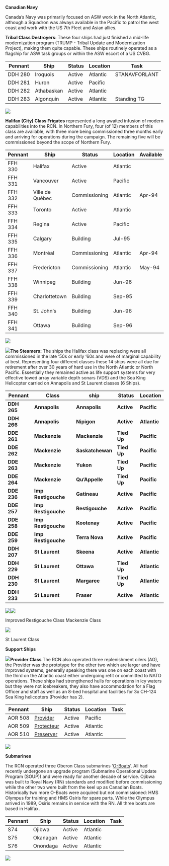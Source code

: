 **Canadian Navy**

Canada’s Navy was primarily focused on ASW work in the North Atlantic,
although a Squadron was always available in the Pacific to patrol the
west coast and work with the US 7th Fleet and Asian allies.

**Tribal Class Destroyers**: These four ships had just finished a
mid-life modernization program (TRUMP - Tribal Update and Modernization
Project), making them quite capable. These ships routinely operated as a
flagship for ASW task groups or within the ASW escort of a US CVBG.

| **Pennant** | **Ship**   | **Status** | **Location** | **Task**      |
| ----------- | ---------- | ---------- | ------------ | ------------- |
| DDH 280     | Iroquois   | Active     | Atlantic     | STANAVFORLANT |
| DDH 281     | Huron      | Active     | Pacific      |               |
| DDH 282     | Athabaskan | Active     | Atlantic     |               |
| DDH 283     | Algonquin  | Active     | Atlantic     | Standing TG   |

![](/assets/images/nato/ca/navy/image1.jpg)

**Halifax (City) Class Frigates** represented a long awaited infusion of
modern capabilities into the RCN. In Northern Fury, four (of 12) members
of this class are available, with three more being commissioned three
months early and arriving for operations during the campaign. The
remaining five will be commissioned beyond the scope of Northern
Fury.

| **Pennant** | **Ship**        | **Status**    | **Location** | **Available** |
| ----------- | --------------- | ------------- | ------------ | ------------- |
| FFH 330     | Halifax         | Active        | Atlantic     |               |
| FFH 331     | Vancouver       | Active        | Pacific      |               |
| FFH 332     | Ville de Québec | Commissioning | Atlantic     | Apr-94        |
| FFH 333     | Toronto         | Active        | Atlantic     |               |
| FFH 334     | Regina          | Active        | Pacific      |               |
| FFH 335     | Calgary         | Building      | Jul-95       |               |
| FFH 336     | Montréal        | Commissioning | Atlantic     | Apr-94        |
| FFH 337     | Fredericton     | Commissioning | Atlantic     | May-94        |
| FFH 338     | Winnipeg        | Building      | Jun-96       |               |
| FFH 339     | Charlottetown   | Building      | Sep-95       |               |
| FFH 340     | St. John‘s      | Building      | Jun-96       |               |
| FFH 341     | Ottawa          | Building      | Sep-96       |               |

![](/assets/images/nato/ca/navy/image2.jpg)

![](/assets/images/nato/ca/navy/image3.jpg)**The Steamers:** The
ships the Halifax class was replacing were all commissioned in the late
‘50s or early ‘60s and were of marginal capability at best.
Representing four different classes these 14 ships were all due for
retirement after over 30 years of hard use in the North Atlantic or
North Pacific. Essentially they remained active as life support systems
for very effective towed array variable depth sonars (VDS) and the Sea
King Helicopter carried on Annapolis and St Laurent classes (6
Ships).

| **Pennant** | **Class**           | **ship**         | **Status**  | **Location** |
| ----------- | ------------------- | ---------------- | ----------- | ------------ |
| **DDH 265** | **Annapolis**       | **Annapolis**    | **Active**  | **Pacific**  |
| **DDH 266** | **Annapolis**       | **Nipigon**      | **Active**  | **Atlantic** |
| **DDE 261** | **Mackenzie**       | **Mackenzie**    | **Tied Up** | **Pacific**  |
| **DDE 262** | **Mackenzie**       | **Saskatchewan** | **Tied Up** | **Pacific**  |
| **DDE 263** | **Mackenzie**       | **Yukon**        | **Tied Up** | **Pacific**  |
| **DDE 264** | **Mackenzie**       | **Qu‘Appelle**   | **Tied Up** | **Pacific**  |
| **DDE 236** | **Imp Restigouche** | **Gatineau**     | **Active**  | **Pacific**  |
| **DDE 257** | **Imp Restigouche** | **Restigouche**  | **Active**  | **Pacific**  |
| **DDE 258** | **Imp Restigouche** | **Kootenay**     | **Active**  | **Pacific**  |
| **DDE 259** | **Imp Restigouche** | **Terra Nova**   | **Active**  | **Pacific**  |
| **DDH 207** | **St Laurent**      | **Skeena**       | **Active**  | **Atlantic** |
| **DDH 229** | **St Laurent**      | **Ottawa**       | **Tied Up** | **Atlantic** |
| **DDH 230** | **St Laurent**      | **Margaree**     | **Tied Up** | **Atlantic** |
| **DDH 233** | **St Laurent**      | **Fraser**       | **Active**  | **Atlantic** |

![](/assets/images/nato/ca/navy/image4.jpg)![](/assets/images/nato/ca/navy/image5.jpg)

Improved Restigouche Class Mackenzie Class

![](/assets/images/nato/ca/navy/image6.jpg)

St Laurent Class

**Support Ships**

![](/assets/images/nato/ca/navy/image7.jpg)**Provider Class** The
RCN also operated three replenishment oilers (AO), the Provider was the
prototype for the other two which are larger and have improved systems,
generally speaking there was one on each coast with the third on the
Atlantic coast either undergoing refit or committed to NATO operations.
These ships had strengthened hulls for operations in icy waters but they
were not icebreakers, they also have accommodation for a Flag Officer
and staff as well as an 8-bed hospital and facilities for 3x CH-124 Sea
King helicopters (Provider has
2).

| **Pennant** | **Ship**                                                                | **Status** | **Location** | **Task** |
| ----------- | ----------------------------------------------------------------------- | ---------- | ------------ | -------- |
| AOR 508     | [Provider](https://en.wikipedia.org/wiki/HMCS_Provider_\(AOR_508\))     | Active     | Pacific      |          |
| AOR 509     | [Protecteur](https://en.wikipedia.org/wiki/HMCS_Protecteur_\(AOR_509\)) | Active     | Atlantic     |          |
| AOR 510     | [Preserver](https://en.wikipedia.org/wiki/HMCS_Preserver_\(AOR_510\))   | Active     | Atlantic     |          |

![](/assets/images/nato/ca/navy/image8.jpg)

**Submarines**

The RCN operated three Oberon Class submarines
‘[O-Boats](https://maritime.org/doc/oberon/index.htm)’. All had
recently undergone an upgrade program (Submarine Operational Update
Program (SOUP)) and were ready for another decade of service. Ojibwa was
built to Royal Navy (RN) standards and modified before commissioning
while the other two were built from the keel up as Canadian Boats.
Historically two more O-Boats were acquired but not commissioned: HMS
Olympus for training and HMS Osiris for spare parts. While the Olympus
arrived in 1989, Osiris remains in service with the RN. All three boats
are based in Halifax.

| **Pennant** | **Ship** | **Status** | **Location** | **Task** |
| ----------- | -------- | ---------- | ------------ | -------- |
| S74         | Ojibwa   | Active     | Atlantic     |          |
| S75         | Okanagan | Active     | Atlantic     |          |
| S76         | Onondaga | Active     | Atlantic     |          |

![](/assets/images/nato/ca/navy/image9.jpg)
